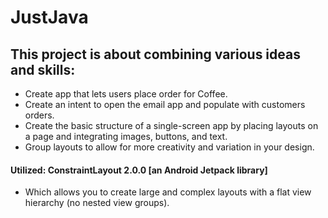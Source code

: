 # JustJava

## This project is about combining various ideas and skills:
* Create app that lets users place order for Coffee.
* Create an intent to open the email app and populate with customers orders.
* Create the basic structure of a single-screen app by
placing layouts on a page and integrating images, buttons,
and text.
* Group layouts to allow for more creativity and
variation in your design.

#### Utilized: ConstraintLayout 2.0.0 [an Android Jetpack library]
* Which allows you to create large and complex layouts with a flat view hierarchy (no nested view groups).
